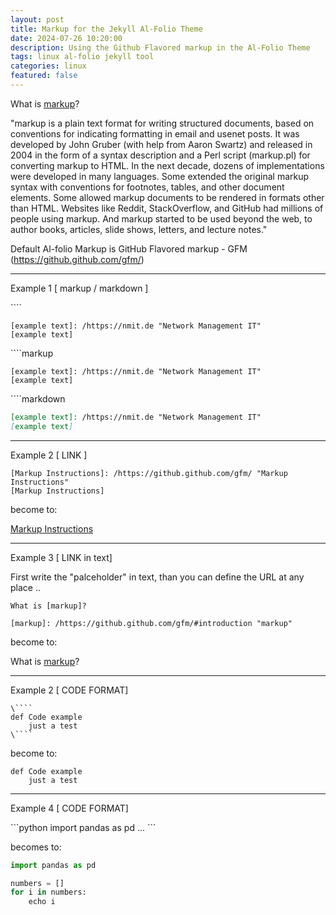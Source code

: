 ```yaml
---
layout: post
title: Markup for the Jekyll Al-Folio Theme
date: 2024-07-26 10:20:00
description: Using the Github Flavored markup in the Al-Folio Theme
tags: linux al-folio jekyll tool
categories: linux
featured: false
---
```

What is [markup]?

[markup]: /https://github.github.com/gfm/#introduction "markup"

"markup is a plain text format for writing structured documents, based on conventions for indicating formatting in 
email and usenet posts. It was developed by John Gruber (with help from Aaron Swartz) and released in 2004 in the 
form of a syntax description and a Perl script (markup.pl) for converting markup to HTML. In the next decade, 
dozens of implementations were developed in many languages. Some extended the original markup syntax with 
conventions for footnotes, tables, and other document elements. Some allowed markup documents to be rendered in 
formats other than HTML. Websites like Reddit, StackOverflow, and GitHub had millions of people using markup. 
And markup started to be used beyond the web, to author books, articles, slide shows, letters, and lecture notes."

Default Al-folio Markup is GitHub Flavored markup - GFM
(<a href="https://github.github.com/gfm/">https://github.github.com/gfm/</a>)


<hr>
Example 1 [ markup / markdown ]

\`\`\`\`
````
[example text]: /https://nmit.de "Network Management IT" 
[example text]
````

\`\`\`\`markup
````markup
[example text]: /https://nmit.de "Network Management IT" 
[example text]
````

\`\`\`\`markdown
````markdown
[example text]: /https://nmit.de "Network Management IT" 
[example text]
````



<hr>
Example 2 [ LINK ]

````markup
[Markup Instructions]: /https://github.github.com/gfm/ "Markup Instructions" 
[Markup Instructions]
````

become to:

[Markup Instructions]: /https://github.github.com/gfm/ "Markup Instructions" 
[Markup Instructions]

<hr>
Example 3 [ LINK in text]

First write the "palceholder" in text, than you can define the URL at any place ..

````
What is [markup]?

[markup]: /https://github.github.com/gfm/#introduction "markup"
````
become to:

What is [markup]?

[markup]: /https://github.github.com/gfm/#introduction "markup"
<hr>
Example 2 [ CODE FORMAT]

````markup
\````
def Code example
    just a test
\````
````

become to:

````
def Code example
    just a test
````
<hr>

Example 4 [ CODE FORMAT]

\`\`\`python
import pandas as pd ...
\`\`\`

becomes to:
```python
import pandas as pd

numbers = []
for i in numbers:
    echo i
```


